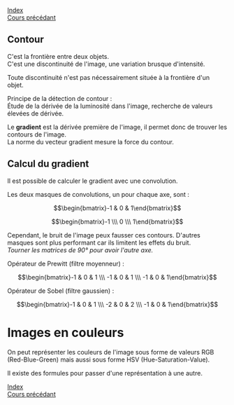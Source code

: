 <script type="text/javascript" src="https://cdnjs.cloudflare.com/ajax/libs/mathjax/2.7.7/latest.js?config=TeX-MML-AM_CHTML"></script>

[Index](./index.md)  
[Cours précédant](./cours_2.md)

## Contour

C'est la frontière entre deux objets.  
C'est une discontinuité de l'image, une variation brusque d'intensité.

Toute discontinuité n'est pas nécessairement située à la frontière d'un objet.

Principe de la détection de contour :  
Étude de la dérivée de la luminosité dans l'image, recherche de valeurs élevées de dérivée.

Le **gradient** est la dérivée première de l'image, il permet donc de trouver les contours de l'image.  
La norme du vecteur gradient mesure la force du contour.

## Calcul du gradient

Il est possible de calculer le gradient avec une convolution.

Les deux masques de convolutions, un pour chaque axe, sont :

$$\begin{bmatrix}-1 & 0 & 1\end{bmatrix}$$

$$\begin{bmatrix}-1 \\\ 0 \\\ 1\end{bmatrix}$$

Cependant, le bruit de l'image peux fausser ces contours. D'autres masques sont plus performant car ils limitent les effets du bruit.  
*Tourner les matrices de 90° pour avoir l'autre axe.*

Opérateur de Prewitt (filtre moyenneur) :

$$\begin{bmatrix}-1 & 0 & 1 \\\ -1 & 0 & 1 \\\ -1 & 0 & 1\end{bmatrix}$$

Opérateur de Sobel (filtre gaussien) :

$$\begin{bmatrix}-1 & 0 & 1 \\\ -2 & 0 & 2 \\\ -1 & 0 & 1\end{bmatrix}$$

# Images en couleurs

On peut représenter les couleurs de l'image sous forme de valeurs RGB (Red-Blue-Green) mais aussi sous forme HSV (Hue-Saturation-Value).

Il existe des formules pour passer d'une représentation à une autre.

[Index](./index.md)  
[Cours précédant](./cours_2.md)
